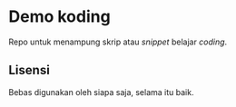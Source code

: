 ﻿Demo koding
===========

Repo untuk menampung skrip atau *snippet* belajar *coding*.

Lisensi
-------

Bebas digunakan oleh siapa saja, selama itu baik.